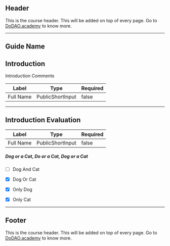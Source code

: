 ## Header
This is the course header. This will be added on top of every page. Go to [DoDAO.academy](https://www.dodao.academy) to know more.

---

## Guide Name


## Introduction


Introduction Comments 
        



| Label | Type | Required |
| ----------- | ----------- | ---- |
| Full Name        | PublicShortInput   |  false    |


    


---
## Introduction Evaluation





| Label | Type | Required |
| ----------- | ----------- | ---- |
| Full Name        | PublicShortInput   |  false    |






##### Dog or a Cat, Do or a Cat, Dog or a Cat  

- [ ]  Dog And Cat
- [x]  Dog Or Cat
- [x]  Only Dog
- [x]  Only Cat

    


---
## Footer
This is the course header. This will be added on top of every page. Go to [DoDAO.academy](https://www.dodao.academy) to know more.
    
